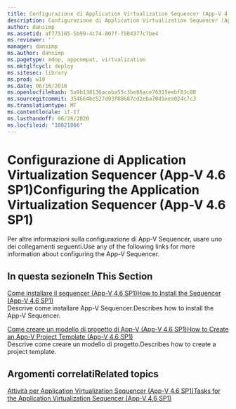 ```yaml
---
title: Configurazione di Application Virtualization Sequencer (App-V 4.6 SP1)
description: Configurazione di Application Virtualization Sequencer (App-V 4.6 SP1)
author: dansimp
ms.assetid: af775165-5b99-4c74-807f-f504377c7be4
ms.reviewer: ''
manager: dansimp
ms.author: dansimp
ms.pagetype: mdop, appcompat, virtualization
ms.mktglfcycl: deploy
ms.sitesec: library
ms.prod: w10
ms.date: 06/16/2016
ms.openlocfilehash: 5a9b138136aceba55c3be86ace76315eebf83c80
ms.sourcegitcommit: 354664bc527d93f80687cd2eba70d1eea024c7c3
ms.translationtype: MT
ms.contentlocale: it-IT
ms.lasthandoff: 06/26/2020
ms.locfileid: "10821866"
---
```

# <span data-ttu-id="ea8ff-103">Configurazione di Application Virtualization Sequencer (App-V 4.6 SP1)</span><span class="sxs-lookup"><span data-stu-id="ea8ff-103">Configuring the Application Virtualization Sequencer (App-V 4.6 SP1)</span></span>


<span data-ttu-id="ea8ff-104">Per altre informazioni sulla configurazione di App-V Sequencer, usare uno dei collegamenti seguenti.</span><span class="sxs-lookup"><span data-stu-id="ea8ff-104">Use any of the following links for more information about configuring the App-V Sequencer.</span></span>

## <span data-ttu-id="ea8ff-105">In questa sezione</span><span class="sxs-lookup"><span data-stu-id="ea8ff-105">In This Section</span></span>


<a href="" id="how-to-install-the-sequencer---app-v-4-6-sp1-"></a>[<span data-ttu-id="ea8ff-106">Come installare il sequencer (App-V 4,6 SP1)</span><span class="sxs-lookup"><span data-stu-id="ea8ff-106">How to Install the Sequencer (App-V 4.6 SP1)</span></span>](how-to-install-the-sequencer---app-v-46-sp1-.md)  
<span data-ttu-id="ea8ff-107">Descrive come installare App-V Sequencer.</span><span class="sxs-lookup"><span data-stu-id="ea8ff-107">Describes how to install the App-V Sequencer.</span></span>

<a href="" id="how-to-create-an-app-v-project-template--app-v-4-6-sp1-"></a>[<span data-ttu-id="ea8ff-108">Come creare un modello di progetto di App-V (App-V 4.6 SP1)</span><span class="sxs-lookup"><span data-stu-id="ea8ff-108">How to Create an App-V Project Template (App-V 4.6 SP1)</span></span>](how-to-create-an-app-v-project-template--app-v-46-sp1-.md)  
<span data-ttu-id="ea8ff-109">Descrive come creare un modello di progetto.</span><span class="sxs-lookup"><span data-stu-id="ea8ff-109">Describes how to create a project template.</span></span>

## <span data-ttu-id="ea8ff-110">Argomenti correlati</span><span class="sxs-lookup"><span data-stu-id="ea8ff-110">Related topics</span></span>


[<span data-ttu-id="ea8ff-111">Attività per Application Virtualization Sequencer (App-V 4.6 SP1)</span><span class="sxs-lookup"><span data-stu-id="ea8ff-111">Tasks for the Application Virtualization Sequencer (App-V 4.6 SP1)</span></span>](tasks-for-the-application-virtualization-sequencer--app-v-46-sp1-.md)

 

 






